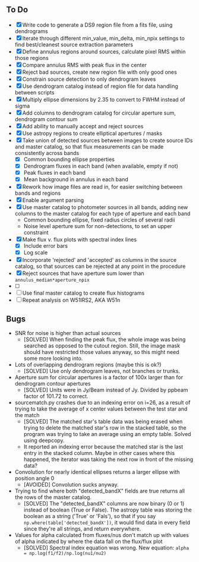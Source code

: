 ## To Do
 - [X] Write code to generate a DS9 region file from a fits file, using dendrograms
 - [X] Iterate through different min_value, min_delta, min_npix settings to find best/cleanest source extraction parameters
 - [X] Define annulus regions around sources, calculate pixel RMS within those regions
 - [X] Compare annulus RMS with peak flux in the center
 - [X] Reject bad sources, create new region file with only good ones
 - [X] Constrain source detection to only dendrogram leaves
 - [X] Use dendrogram catalog instead of region file for data handling between scripts
 - [X] Multiply ellipse dimensions by 2.35 to convert to FWHM instead of sigma
 - [X] Add columns to dendrogram catalog for circular aperture sum, dendrogram contour sum
 - [X] Add ability to manually accept and reject sources
 - [X] Use astropy regions to create elliptical apertures / masks
 - [X] Take union of detected sources between images to create source IDs and master catalog, so that flux measurements can be made consistently across bands
    - [X] Common bounding ellipse properties
    - [X] Dendrogram fluxes in each band (when available, empty if not)
    - [X] Peak fluxes in each band
    - [X] Mean background in annulus in each band
 - [X] Rework how image files are read in, for easier switching between bands and regions
 - [X] Enable argument parsing
 - [X] Use master catalog to photometer sources in all bands, adding new columns to the master catalog for each type of aperture and each band
    - Common bounding ellipse, fixed radius circles of several radii
    - Noise level aperture sum for non-detections, to set an upper constraint
 - [X] Make flux v. flux plots with spectral index lines
     - [X] Include error bars
     - [X] Log scale
 - [X] Incorporate 'rejected' and 'accepted' as columns in the source catalog, so that sources can be rejected at any point in the procedure
 - [X] Reject sources that have aperture sum lower than `annulus_median*aperture_npix`
 - [ ] 
 - [ ] Use final master catalog to create flux histograms
 - [ ] Repeat analysis on W51IRS2, AKA W51n

## Bugs
 - SNR for noise is higher than actual sources
     - [SOLVED] When finding the peak flux, the whole image was being searched as opposed to the cutout region. Still, the image mask should have restricted those values anyway, so this might need some more looking into.
 - Lots of overlapping dendrogram regions (maybe this is ok?)
     - [SOLVED] Use only dendrogram leaves, not branches or trunks.
 - Aperture sum for circular apertures is a factor of 100x larger than for dendrogram contour apertures
     - [SOLVED] Units were in Jy/Beam instead of Jy. Divided by ppbeam factor of 101.72 to correct.
 - sourcematch.py crashes due to an indexing error on i=26, as a result of trying to take the average of x center values between the test star and the match
    - [SOLVED] The matched star's table data was being erased when trying to delete the matched star's row in the stacked table, so the program was trying to take an average using an empty table. Solved using deepcopy.
    - It reported an indexing error because the matched star is the last entry in the stacked column. Maybe in other cases where this happened, the iterator was taking the next row in front of the missing data?
- Convolution for nearly identical ellipses returns a larger ellipse with position angle 0
    - [AVOIDED] Convolution sucks anyway.
- Trying to find where both "detected_bandX" fields are true returns all the rows of the master catalog.
    - [SOLVED] The "detected_bandX" columns are now binary (0 or 1) instead of boolean (True or False). The astropy table was storing the boolean as a string ('True' or 'Fals'), so that if you say `np.where(table['detected_bandX'])`, it would find data in every field since they're all strings, and return everywhere.
- Values for alpha calculated from fluxes/nus don't match up with values of alpha indicated by where the data fall on the flux/flux plot
    - [SOLVED] Spectral index equation was wrong. New equation: `alpha = np.log(f1/f2)/np.log(nu1/nu2)`
